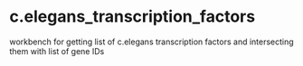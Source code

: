 c.elegans_transcription_factors
===============================

workbench for getting list of c.elegans transcription factors and intersecting them with list of gene IDs
